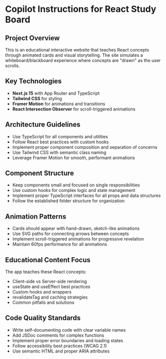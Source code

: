 # Copilot Instructions for React Study Board

<!-- Use this file to provide workspace-specific custom instructions to Copilot. For more details, visit https://code.visualstudio.com/docs/copilot/copilot-customization#_use-a-githubcopilotinstructionsmd-file -->

## Project Overview
This is an educational interactive website that teaches React concepts through animated cards and visual storytelling. The site simulates a whiteboard/blackboard experience where concepts are "drawn" as the user scrolls.

## Key Technologies
- **Next.js 15** with App Router and TypeScript
- **Tailwind CSS** for styling
- **Framer Motion** for animations and transitions
- **React Intersection Observer** for scroll-triggered animations

## Architecture Guidelines
- Use TypeScript for all components and utilities
- Follow React best practices with custom hooks
- Implement proper component composition and separation of concerns
- Use Tailwind CSS with semantic class naming
- Leverage Framer Motion for smooth, performant animations

## Component Structure
- Keep components small and focused on single responsibilities
- Use custom hooks for complex logic and state management
- Implement proper TypeScript interfaces for all props and data structures
- Follow the established folder structure for organization

## Animation Patterns
- Cards should appear with hand-drawn, sketch-like animations
- Use SVG paths for connecting arrows between concepts
- Implement scroll-triggered animations for progressive revelation
- Maintain 60fps performance for all animations

## Educational Content Focus
The app teaches these React concepts:
- Client-side vs Server-side rendering
- useState and useEffect best practices
- Custom hooks and wrappers
- revalidateTag and caching strategies
- Common pitfalls and solutions

## Code Quality Standards
- Write self-documenting code with clear variable names
- Add JSDoc comments for complex functions
- Implement proper error boundaries and loading states
- Follow accessibility best practices (WCAG 2.1)
- Use semantic HTML and proper ARIA attributes

